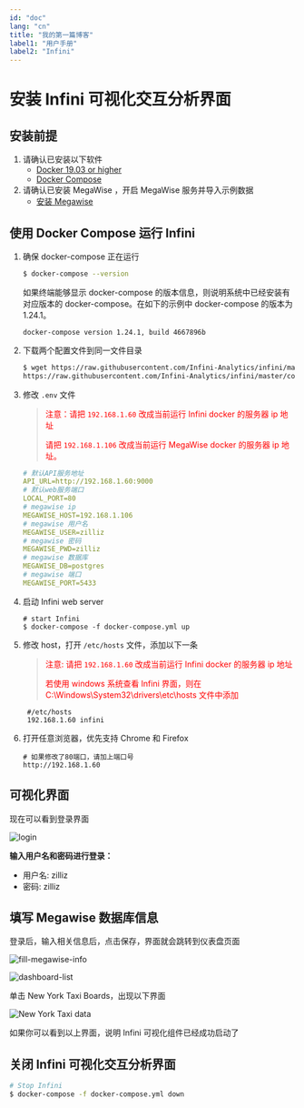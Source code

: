 ```yaml
---
id: "doc"
lang: "cn"
title: "我的第一篇博客"
label1: "用户手册"
label2: "Infini"
---
```


# 安装 Infini 可视化交互分析界面

## 安装前提

1. 请确认已安装以下软件
   - [Docker 19.03 or higher](https://docs.docker.com/engine/installation/linux/docker-ce/ubuntu/)
   - [Docker Compose](https://docs.docker.com/compose/install/)
2. 请确认已安装 MegaWise ，开启 MegaWise 服务并导入示例数据
   - [安装 Megawise](install_infini_sql.md)

## 使用 Docker Compose 运行 Infini

1. 确保 docker-compose 正在运行

   ```bash
   $ docker-compose --version
   ```

   如果终端能够显示 docker-compose 的版本信息，则说明系统中已经安装有对应版本的 docker-compose。在如下的示例中 docker-compose 的版本为 1.24.1。

   ```
   docker-compose version 1.24.1, build 4667896b
   ```

2. 下载两个配置文件到同一文件目录

   ```bash
   $ wget https://raw.githubusercontent.com/Infini-Analytics/infini/master/config/webserver/.env \
   https://raw.githubusercontent.com/Infini-Analytics/infini/master/config/webserver/docker-compose.yml
   ```

3. 修改 `.env` 文件

   > <font color='red'>注意：请把 `192.168.1.60` 改成当前运行 Infini docker 的服务器 ip 地址
   >
   > 请把 `192.168.1.106` 改成当前运行 MegaWise docker 的服务器 ip 地址。</font>

   ```yml
   # 默认API服务地址
   API_URL=http://192.168.1.60:9000
   # 默认web服务端口
   LOCAL_PORT=80
   # megawise ip
   MEGAWISE_HOST=192.168.1.106
   # megawise 用户名
   MEGAWISE_USER=zilliz
   # megawise 密码
   MEGAWISE_PWD=zilliz
   # megawise 数据库
   MEGAWISE_DB=postgres
   # megawise 端口
   MEGAWISE_PORT=5433
   ```

4. 启动 Infini web server

   ```shell
   # start Infini
   $ docker-compose -f docker-compose.yml up
   ```

5. 修改 host，打开 `/etc/hosts` 文件，添加以下一条

   > <font color='red'>注意: 请把 `192.168.1.60` 改成当前运行 Infini docker 的服务器 ip 地址
   >
   > 若使用 windows 系统查看 Infini 界面，则在 C:\Windows\System32\drivers\etc\hosts 文件中添加 </font>

   ```shell
    #/etc/hosts
    192.168.1.60 infini
   ```

6) 打开任意浏览器，优先支持 Chrome 和 Firefox

   ```shell
   # 如果修改了80端口，请加上端口号
   http://192.168.1.60
   ```

## 可视化界面

现在可以看到登录界面

![login](./assets/login.png)

**输入用户名和密码进行登录：**

- 用户名: zilliz
- 密码: zilliz

## 填写 Megawise 数据库信息

登录后，输入相关信息后，点击保存，界面就会跳转到仪表盘页面

![fill-megawise-info](./assets/fill-megawise-info.png)

![dashboard-list](./assets/dashboard-list.png)

单击 New York Taxi Boards，出现以下界面

![New York Taxi data](./assets/nyc-demo.png)

如果你可以看到以上界面，说明 Infini 可视化组件已经成功启动了

## 关闭 Infini 可视化交互分析界面

```bash
# Stop Infini
$ docker-compose -f docker-compose.yml down
```
